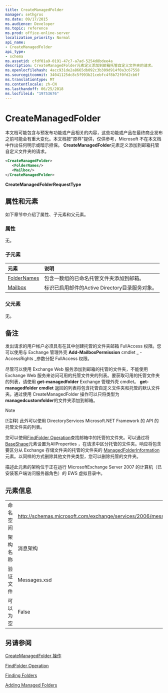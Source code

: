 ```yaml
---
title: CreateManagedFolder
manager: sethgros
ms.date: 09/17/2015
ms.audience: Developer
ms.topic: reference
ms.prod: office-online-server
localization_priority: Normal
api_name:
- CreateManagedFolder
api_type:
- schema
ms.assetid: cfdf01a9-0191-47c7-a7ad-5254d8bdee4a
description: CreateManagedFolder元素定义添加到邮箱托管自定义文件夹的请求。
ms.openlocfilehash: 4acc931de2a8665db092c3b309d914f0a3c67558
ms.sourcegitcommit: 34041125dc8c5f993b21cebfc4f8b72f0fd2cb6f
ms.translationtype: MT
ms.contentlocale: zh-CN
ms.lasthandoff: 06/25/2018
ms.locfileid: "19753676"
---
```

# <a name="createmanagedfolder"></a>CreateManagedFolder

本文档可能包含与预发布功能或产品相关的内容，这些功能或产品在最终商业发布之前可能会有重大变化。本文档按"原样"提供，仅供参考，Microsoft 不在本文档中作出任何明示或暗示担保。 **CreateManagedFolder**元素定义添加到邮箱托管自定义文件夹的请求。 
  
```xml
<CreateManagedFolder>
   <FolderNames/>
   <Mailbox/>
</CreateManagedFolder>
```

 **CreateManagedFolderRequestType**
## <a name="attributes-and-elements"></a>属性和元素

如下章节中介绍了属性、子元素和父元素。
  
### <a name="attributes"></a>属性

无。
  
### <a name="child-elements"></a>子元素

|**元素**|**说明**|
|:-----|:-----|
|[FolderNames](foldernames.md) <br/> |包含一数组的已命名托管文件夹添加到邮箱。  <br/> |
|[Mailbox](mailbox.md) <br/> |标识已启用邮件的Active Directory目录服务对象。  <br/> |
   
### <a name="parent-elements"></a>父元素

无。
  
## <a name="remarks"></a>备注

发出请求的用户帐户必须具有在其中创建托管的文件夹邮箱 FullAccess 权限。您可以使用与 Exchange 管理外壳 **Add-MailboxPermission** cmdlet  _ -AccessRights _参数分配 FullAccess 权限。 
  
尽管可以使用 Exchange Web 服务添加到邮箱的托管的文件夹，不能使用 Exchange Web 服务来访问可用的托管文件夹的列表。要获取可用的托管文件夹的列表，请使用 **get-managedfolder** Exchange 管理外壳 cmdlet。 **get-managedfolder cmdlet** 返回的列表将包含托管自定义文件夹和托管的默认文件夹。通过使用 CreateManagedFolder 操作可以只将类型为 **managedcustomfolder**的文件夹添加到邮箱。 
  
> [!NOTE]
> [!注释] 此外可以使用 DirectoryServices Microsoft.NET Framework 的 API 的托管文件夹的列表。 
  
您可以使用[FindFolder Operation](findfolder-operation.md)查找邮箱中的托管的文件夹。可以通过将[BaseShape](baseshape.md)元素设置为AllProperties ，在请求中区分托管的文件夹。响应将包含要区分从 Exchange 存储文件夹的托管的文件夹的 [ManagedFolderInformation](managedfolderinformation.md)元素。以同样的方式删除其他文件夹类型，您可以删除托管的文件夹。 
  
描述此元素的架构位于正在运行 MicrosoftExchange Server 2007 的计算机（已安装客户端访问服务器角色）的 EWS 虚拟目录中。
  
## <a name="element-information"></a>元素信息

|||
|:-----|:-----|
|命名空间  <br/> |http://schemas.microsoft.com/exchange/services/2006/messages  <br/> |
|架构名称  <br/> |消息架构  <br/> |
|验证文件  <br/> |Messages.xsd  <br/> |
|可以为空  <br/> |False  <br/> |
   
## <a name="see-also"></a>另请参阅



[CreateManagedFolder 操作](createmanagedfolder-operation.md)
  
[FindFolder Operation](findfolder-operation.md)


[Finding Folders](http://msdn.microsoft.com/library/9124d868-017a-43f0-b915-5c0082cacec9%28Office.15%29.aspx)
  
[Adding Managed Folders](http://msdn.microsoft.com/library/846658c6-7043-40fb-8439-19f97c2a967f%28Office.15%29.aspx)

